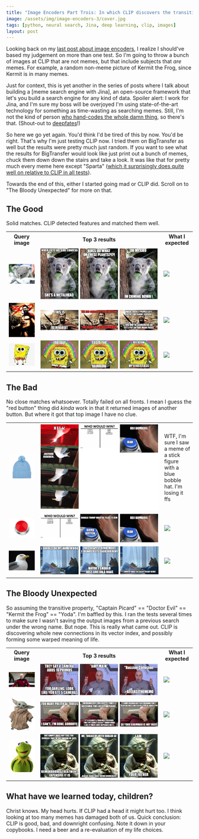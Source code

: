 ```yaml
---
title: "Image Encoders Part Trois: In which CLIP discovers the transitive property"
image: /assets/img/image-encoders-3/cover.jpg
tags: [python, neural search, Jina, deep learning, clip, images]
layout: post
---
```


Looking back on my [last post about image encoders](/2021/09/21/image-encoders-continued.html), I realize I should've based my judgement on more than one test. So I'm going to throw a bunch of images at CLIP that are not memes, but that include subjects that *are* memes. For example, a random non-meme picture of Kermit the Frog, since Kermit is in many memes.

Just for context, this is yet another in the series of posts where I talk about building a [meme search engine with Jina], an open-source framework that let's you build a search engine for any kind of data. Spoiler alert: I work for Jina, and I'm sure my boss will be overjoyed I'm using state-of-the-art technology for something as time-wasting as searching memes. Still, I'm not the kind of person [who hand-codes the whole damn thing](https://github.com/deepfates/memery), so there's that. (Shout-out to [deepfates](https://twitter.com/deepfates)!)

So here we go yet again. You'd think I'd be tired of this by now. You'd be right. That's why I'm just testing CLIP now. I tried them on BigTransfer as well but the results were pretty much just random. If you want to see what the results for BigTransfer would look like just print out a bunch of memes, chuck them down down the stairs and take a look. It was like that for pretty much every meme here except "Sparta" ([which it surprisingly does quite well on relative to CLIP in all tests](/2021/09/18/comparing-bit-and-clip-image-encoders.html)).

Towards the end of this, either I started going mad or CLIP did. Scroll on to "The Bloody Unexpected" for more on that.


## The Good

Solid matches. CLIP detected features and matched them well.

<table>

<colgroup>
  <col span="1" style="width: 15%">
  <col span="1" style="width: 60%">
  <col span="1" style="width: 15%">
</colgroup>

<tbody>
  <tr>
    <th width>
      Query image
    </th>
    <th>
      Top 3 results
    </th>
    <th>
      What I expected
    </th>
  </tr>
  
  <tr>
    <td><img src="/assets/img/image-encoders-3/input/baby_koala.jpg" ></td>
    <td><img src="/assets/img/image-encoders-3/output/baby_koala.png" ></td>
    <td><img src="https://imgflip.com/s/meme/Surprised-Koala.jpg"></td>
  </tr>
  
  <tr>
    <td><img src="/assets/img/image-encoders-3/input/sparta.jpg" ></td>
    <td><img src="/assets/img/image-encoders-3/output/sparta.png" ></td>
    <td><img src="https://imgflip.com/s/meme/Sparta-Leonidas.jpg"></td>
  </tr>
  
  <tr>
    <td><img src="/assets/img/image-encoders-3/input/spongebob.png" ></td>
    <td><img src="/assets/img/image-encoders-3/output/spongebob.png" ></td>
    <td><img src="https://imgflip.com/s/meme/Imagination-Spongebob.jpg"></td>
  </tr>
  </tbody>
  </table>
  
## The Bad

No close matches whatsoever. Totally failed on all fronts. I mean I guess the "red button" thing did *kinda* work in that it returned images of another button. But where it got that top image I have no clue.
 
<table>

<colgroup>
  <col span="1" style="width: 15%">
  <col span="1" style="width: 60%">
  <col span="1" style="width: 15%">
</colgroup>

<tbody>
  <tr>
    <td><img src="/assets/img/image-encoders-3/input/blue_hat.jpg" ></td>
    <td><img src="/assets/img/image-encoders-3/output/blue_hat.png" ></td>
    <td>WTF, I'm sure I saw a meme of a stick figure with a blue bobble hat. I'm losing it ffs</td>
  </tr>
  
  <tr>
    <td><img src="/assets/img/image-encoders-3/input/red_button.jpg" ></td>
    <td><img src="/assets/img/image-encoders-3/output/red_button.png" ></td>
    <td><img src="https://imgflip.com/s/meme/Two-Buttons.jpg"></td>
  </tr>
  
  <tr>
    <td><img src="/assets/img/image-encoders-3/input/seagull.jpg" ></td>
    <td><img src="/assets/img/image-encoders-3/output/seagull.png" ></td>
    <td><img src="https://imgflip.com/s/meme/Inhaling-Seagull.jpg"></td>
  </tr>
  
</tbody>
</table>

## The Bloody Unexpected

So assuming the transitive property, "Captain Picard" == "Doctor Evil" == "Kermit the Frog" == "Yoda". I'm baffled by this. I ran the tests several times to make sure I wasn't saving the output images from a previous search under the wrong name. But nope. This is really what came out. CLIP is discovering whole new connections in its vector index, and possibly forming some warped meaning of life.

<table>

<colgroup>
  <col span="1" style="width: 15%">
  <col span="1" style="width: 60%">
  <col span="1" style="width: 15%">
</colgroup>

<tbody>
  <tr>
    <th width>
      Query image
    </th>
    <th>
      Top 3 results
    </th>
    <th>
      What I expected
    </th>
  </tr>
  <tr>
    <td><img src="/assets/img/image-encoders-3/input/picard.jpg" ></td>
    <td><img src="/assets/img/image-encoders-3/output/picard.png" ></td>
    <td><img src="https://imgflip.com/s/meme/Captain-Picard-Facepalm.jpg"></td>
  </tr>
  
  <tr>
    <td><img src="/assets/img/image-encoders-3/input/baby_yoda.jpg" ></td>
    <td><img src="/assets/img/image-encoders-3/output/baby_yoda.png" ></td>
    <td><img src="https://i.imgflip.com/4/8k0sa.jpg"></td>
  </tr>
  
  <tr>
    <td><img src="/assets/img/image-encoders-3/input/kermit.jpg" ></td>
    <td><img src="/assets/img/image-encoders-3/output/kermit.png" ></td>
    <td><img src="https://i.imgflip.com/1edh1k.jpg"></td>
  </tr>
  </tbody>
</table> 

## What have we learned today, children?

Christ knows. My head hurts. If CLIP had a head it might hurt too. I think looking at too many memes has damaged both of us. Quick conclusion: CLIP is good, bad, and downright confusing. Note it down in your copybooks. I need a beer and a re-evaluation of my life choices.

